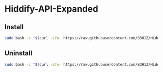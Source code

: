 ﻿# Hiddify-API-Expanded
## Install
```bash
sudo bash -c "$(curl -Lfo- https://raw.githubusercontent.com/B3H1Z/Hiddify-API-Expanded/main/install.sh)"
```
## Uninstall
```bash
sudo bash -c "$(curl -Lfo- https://raw.githubusercontent.com/B3H1Z/Hiddify-API-Expanded/main/uninstall.sh)"
```
